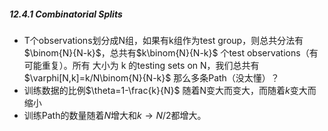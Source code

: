 ##### 12.4.1 Combinatorial Splits

- T个observations划分成N组，如果有k组作为test group，则总共分法有$\binom{N}{N-k}$，总共有$k\binom{N}{N-k}$ 个test observations（有可能重复）。所有 大小为 k 的testing sets on N，我们总共有 $\varphi[N,k]=k/N\binom{N}{N-k}$ 那么多条Path（没太懂）？
- 训练数据的比例$\theta=1-\frac{k}{N}$ 随着N变大而变大，而随着$k$变大而缩小
- 训练Path的数量随着$N$增大和$k\to N/2$都增大。
